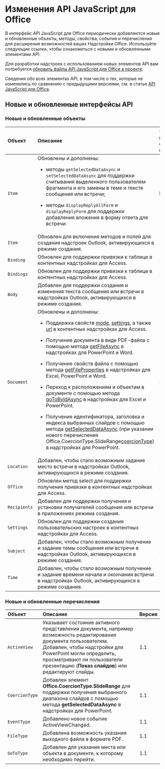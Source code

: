 # <a name="whats-changed-in-the-javascript-api-for-office"></a>Изменения API JavaScript для Office

В интерфейс API JavaScript для Office периодически добавляются новые и обновленные объекты, методы, свойства, события и перечисления для расширения возможностей ваших Надстройки Office. Используйте следующие ссылки, чтобы ознакомиться с новыми и обновленными элементами API.

Для разработки надстроек с использованием новых элементов API вам потребуется [обновить файлы API JavaScript для Office в проекте](https://docs.microsoft.com/office/dev/add-ins/develop/update-your-javascript-api-for-office-and-manifest-schema-version).

Сведения обо всех элементах API, в том числе о тех, которые не изменились по сравнению с предыдущими версиями, см. в статье [API JavaScript для Office](javascript-api-for-office.md).

## <a name="new-and-updated-apis"></a>Новые и обновленные интерфейсы API

### <a name="new-and-updated-objects"></a>Новые и обновленные объекты

|**Объект**|**Описание**|**Добавленная или обновленная версия **|
|:-----|:-----|:-----|
|`Item`|Обновлены и дополнены:<br><ul><li><p>методы `getSelectedDataAsync` и `setSelectedDataAsync` для поддержки считывания выделенного пользователем фрагмента и его замены в теме и тексте сообщения или встречи;</p></li><li><p>методы `displayReplyAllForm` и `displayReplyForm` для поддержки добавления вложения в форму ответа для встречи.</p></li></ul>|Mailbox 1.2|
|`Item`|Обновлен для включения методов и полей для создания надстроек Outlook, активирующихся в режиме создания. |1.1|
|`Binding`|Обновлен для поддержки привязки к таблице в контентных надстройках для Access.|1.1|
|`Bindings`|Обновлен для поддержки привязки к таблице в контентных надстройках для Access.|1.1|
|`Body`|Добавлен для поддержки создания и изменения текста сообщения или встречи в надстройках Outlook, активирующихся в режиме создания.|1.1|
|`Document`|Обновлены и дополнены: <ul><li><p>Поддержка свойств <a href="https://docs.microsoft.com/javascript/api/office/office.document" target="_blank">mode</a>, <a href="https://docs.microsoft.com/javascript/api/office/office.document#settings" target="_blank">settings</a>, а также <a href="https://docs.microsoft.com/javascript/api/office/office.document" target="_blank">url</a> в контентных надстройках для Access.</p></li><li><p>Получение документа в виде PDF-файла с помощью метода <a href="https://docs.microsoft.com/javascript/api/office/office.document#getfileasync-filetype--options--callback-" target="_blank">getFileAsync</a> в надстройках для PowerPoint и Word.</p></li><li><p>Получение свойств файла с помощью метода <a href="https://docs.microsoft.com/javascript/api/office/office.document#getfilepropertiesasync-options--callback-" target="_blank">getFileProperties</a> в надстройках для Excel, PowerPoint и Word.</p></li><li><p>Переход к расположениям и объектам в документе с помощью метода <a href="https://docs.microsoft.com/javascript/api/office/office.document#gotobyidasync-id--gototype--options--callback-" target="_blank">goToByldAsync</a> в надстройках для Excel и PowerPoint.</p></li><li><p>Получение идентификатора, заголовка и индекса выбранных слайдов с помощью метода <a href="https://docs.microsoft.com/javascript/api/office/office.document#getselecteddataasync-coerciontype--options--callback-" target="_blank">getSelectedDataAsync</a> (при указании нового перечисления <span class="keyword">Office.CoercionType.SlideRange</span><a href="https://docs.microsoft.com/javascript/api/office/office.coerciontype" target="_blank">coercionType</a>) в надстройках для PowerPoint.</p></li></ul>|1.1|
|`Location`|Добавлен, чтобы стало возможным задание место встречи в надстройках Outlook, активирующихся в режиме создания.|1.1|
|`Office`|Обновлен метод select для поддержки получения привязки в контентных надстройках для Access.|1.1|
|`Recipients`|Добавлен для поддержки получения и установки получателей сообщения или встречи в приложениях режима создания.|1.1|
|`Settings`|Обновлен для поддержки создания пользовательских настроек в контентных надстройках для Access.|1.1|
|`Subject`|Добавлен, чтобы стало возможным получение и задание темы сообщения или встречи в надстройках Outlook, активирующихся в режиме создания.|1.1|
|`Time`|Добавлен, чтобы стало возможным получение и задание времени начала и окончания встречи в надстройках Outlook, активирующихся в режиме создания.|1.1|

### <a name="new-and-updated-enumerations"></a>Новые и обновленные перечисления

|**Объект**|**Описание**|**Версия**|
|:-----|:-----|:-----|
|`ActiveView`|Указывает состояние активного представления документа, например возможность редактирования документа пользователем. Добавлен, чтобы надстройки для PowerPoint могли определить, просматривают ли пользователи презентацию (**Показ слайдов**) или редактируют слайды. |1.1|
|`CoercionType`|Добавлен элемент **Office.CoercionType.SlideRange** для поддержки получения выбранного диапазона слайдов с помощью метода **getSelectedDataAsync** в надстройках для PowerPoint.|1.1|
|`EventType`|Добавлено новое событие ActiveViewChanged.|1.1|
|`FileType`|Добавлена возможность указания выходного файла в формате PDF.|1.1|
|`GoToType`|Добавлен для указания места или объекта в документе, к которому необходимо перейти.|1.1|

